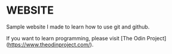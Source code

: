 # WEBSITE

Sample website I made to learn how to use git and github.

If you want to learn programming, please visit [The Odin Project] (https://www.theodinproject.com/).
